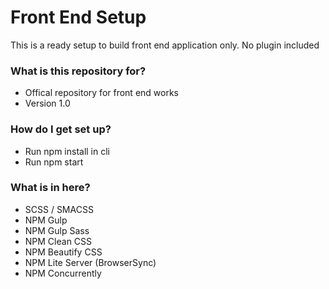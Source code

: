 # Front End Setup #

This is a ready setup to build front end application only. No plugin included

### What is this repository for? ###

* Offical repository for front end works
* Version 1.0

### How do I get set up? ###

* Run npm install in cli
* Run npm start

### What is in here? ###
* SCSS / SMACSS
* NPM Gulp
* NPM Gulp Sass
* NPM Clean CSS
* NPM Beautify CSS
* NPM Lite Server (BrowserSync)
* NPM Concurrently